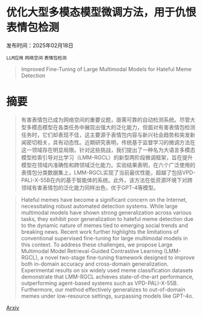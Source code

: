 # 优化大型多模态模型微调方法，用于仇恨表情包检测

发布时间：2025年02月18日

`LLM应用` `网络空间` `表情包检测`

> Improved Fine-Tuning of Large Multimodal Models for Hateful Meme Detection

# 摘要

> 有害表情包已成为网络空间的重要议题，亟需可靠的自动检测系统。尽管大型多模态模型在各类任务中展现出强大的泛化能力，但面对有害表情包检测任务时，它们却表现不佳，这主要源于表情包内容与新兴社会趋势和突发新闻密切相关，具有动态性。近期研究表明，传统基于监督学习的微调方法在这一领域存在明显局限。针对这些挑战，我们提出了一种名为大语言多模态模型检索引导对比学习（LMM-RGCL）的新型两阶段微调框架，旨在提升模型在领域内准确性和跨领域泛化能力。实验结果表明，在六个广泛使用的表情包分类数据集上，LMM-RGCL实现了当前最优性能，超越了包括VPD-PALI-X-55B在内的基于智能体的系统。此外，该方法在低资源环境下对跨领域有害表情包的泛化能力同样出色，优于GPT-4等模型。

> Hateful memes have become a significant concern on the Internet, necessitating robust automated detection systems. While large multimodal models have shown strong generalization across various tasks, they exhibit poor generalization to hateful meme detection due to the dynamic nature of memes tied to emerging social trends and breaking news. Recent work further highlights the limitations of conventional supervised fine-tuning for large multimodal models in this context. To address these challenges, we propose Large Multimodal Model Retrieval-Guided Contrastive Learning (LMM-RGCL), a novel two-stage fine-tuning framework designed to improve both in-domain accuracy and cross-domain generalization. Experimental results on six widely used meme classification datasets demonstrate that LMM-RGCL achieves state-of-the-art performance, outperforming agent-based systems such as VPD-PALI-X-55B. Furthermore, our method effectively generalizes to out-of-domain memes under low-resource settings, surpassing models like GPT-4o.

[Arxiv](https://arxiv.org/abs/2502.13061)